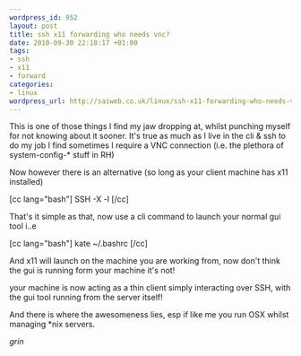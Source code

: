 ```yaml
--- 
wordpress_id: 952
layout: post
title: ssh x11 forwarding who needs vnc?
date: 2010-09-30 22:18:17 +01:00
tags: 
- ssh
- x11
- forward
categories: 
- linux
wordpress_url: http://saiweb.co.uk/linux/ssh-x11-forwarding-who-needs-vnc
---
```

This is one of those things I find my jaw dropping at, whilst punching myself for not knowing about it sooner.
It's true as much as I live in the cli & ssh to do my job I find sometimes I require a VNC connection (i.e. the plethora of system-config-* stuff in RH)

Now however there is an alternative (so long as your client machine has x11 installed)

[cc lang="bash"]
SSH -X <server ip> -l <user>
[/cc]

That's it simple as that, now use a cli command to launch your normal gui tool i..e

[cc lang="bash"]
kate ~/.bashrc
[/cc]

And x11 will launch on the machine you are working from, now don't think the gui is running form your machine it's not!

your machine is now acting as a thin client simply interacting over SSH, with the gui tool running from the server itself!

And there is where the awesomeness lies, esp if like me you run OSX whilst managing *nix servers.

*grin*

